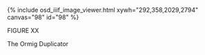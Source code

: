 {% include osd_iiif_image_viewer.html xywh="292,358,2029,2794" canvas="98" id="98" %}

FIGURE XX 

The Ormig Duplicator 
